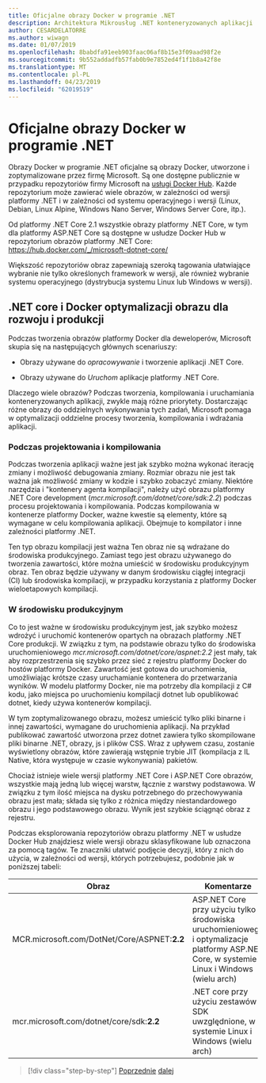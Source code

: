 ```yaml
---
title: Oficjalne obrazy Docker w programie .NET
description: Architektura Mikrousług .NET konteneryzowanych aplikacji .NET | Oficjalne obrazy Docker w programie .NET
author: CESARDELATORRE
ms.author: wiwagn
ms.date: 01/07/2019
ms.openlocfilehash: 8babdfa91eeb903faac06af8b15e3f09aad98f2e
ms.sourcegitcommit: 9b552addadfb57fab0b9e7852ed4f1f1b8a42f8e
ms.translationtype: MT
ms.contentlocale: pl-PL
ms.lasthandoff: 04/23/2019
ms.locfileid: "62019519"
---
```

# <a name="official-net-docker-images"></a>Oficjalne obrazy Docker w programie .NET

Obrazy Docker w programie .NET oficjalne są obrazy Docker, utworzone i zoptymalizowane przez firmę Microsoft. Są one dostępne publicznie w przypadku repozytoriów firmy Microsoft na [usługi Docker Hub](https://hub.docker.com/u/microsoft/). Każde repozytorium może zawierać wiele obrazów, w zależności od wersji platformy .NET i w zależności od systemu operacyjnego i wersji (Linux, Debian, Linux Alpine, Windows Nano Server, Windows Server Core, itp.).

Od platformy .NET Core 2.1 wszystkie obrazy platformy .NET Core, w tym dla platformy ASP.NET Core są dostępne w usłudze Docker Hub w repozytorium obrazów platformy .NET Core: https://hub.docker.com/_/microsoft-dotnet-core/

Większość repozytoriów obraz zapewniają szeroką tagowania ułatwiające wybranie nie tylko określonych framework w wersji, ale również wybranie systemu operacyjnego (dystrybucja systemu Linux lub Windows w wersji).

## <a name="net-core-and-docker-image-optimizations-for-development-versus-production"></a>.NET core i Docker optymalizacji obrazu dla rozwoju i produkcji

Podczas tworzenia obrazów platformy Docker dla deweloperów, Microsoft skupia się na następujących głównych scenariuszy:

- Obrazy używane do *opracowywanie* i tworzenie aplikacji .NET Core.

- Obrazy używane do *Uruchom* aplikacje platformy .NET Core.

Dlaczego wiele obrazów? Podczas tworzenia, kompilowania i uruchamiania konteneryzowanych aplikacji, zwykle mają różne priorytety. Dostarczając różne obrazy do oddzielnych wykonywania tych zadań, Microsoft pomaga w optymalizacji oddzielne procesy tworzenia, kompilowania i wdrażania aplikacji.

### <a name="during-development-and-build"></a>Podczas projektowania i kompilowania

Podczas tworzenia aplikacji ważne jest jak szybko można wykonać iterację zmiany i możliwość debugowania zmiany. Rozmiar obrazu nie jest tak ważna jak możliwość zmiany w kodzie i szybko zobaczyć zmiany. Niektóre narzędzia i "kontenery agenta kompilacji", należy użyć obrazu platformy .NET Core development (*mcr.microsoft.com/dotnet/core/sdk:2.2*) podczas procesu projektowania i kompilowania. Podczas kompilowania w kontenerze platformy Docker, ważne kwestie są elementy, które są wymagane w celu kompilowania aplikacji. Obejmuje to kompilator i inne zależności platformy .NET.

Ten typ obrazu kompilacji jest ważna Ten obraz nie są wdrażane do środowiska produkcyjnego. Zamiast tego jest obrazu używanego do tworzenia zawartości, które można umieścić w środowisku produkcyjnym obraz. Ten obraz będzie używany w danym środowisku ciągłej integracji (CI) lub środowiska kompilacji, w przypadku korzystania z platformy Docker wieloetapowych kompilacji.

### <a name="in-production"></a>W środowisku produkcyjnym

Co to jest ważne w środowisku produkcyjnym jest, jak szybko możesz wdrożyć i uruchomić kontenerów opartych na obrazach platformy .NET Core produkcji. W związku z tym, na podstawie obrazu tylko do środowiska uruchomieniowego *mcr.microsoft.com/dotnet/core/aspnet:2.2* jest mały, tak aby rozprzestrzenia się szybko przez sieć z rejestru platformy Docker do hostów platformy Docker. Zawartość jest gotowa do uruchomienia, umożliwiając krótsze czasy uruchamianie kontenera do przetwarzania wyników. W modelu platformy Docker, nie ma potrzeby dla kompilacji z C\# kodu, jako miejsca po uruchomieniu kompilacji dotnet lub opublikować dotnet, kiedy używa kontenerów kompilacji.

W tym zoptymalizowanego obrazu, możesz umieścić tylko pliki binarne i innej zawartości, wymagane do uruchomienia aplikacji. Na przykład publikować zawartość utworzona przez dotnet zawiera tylko skompilowane pliki binarne .NET, obrazy, js i plików CSS. Wraz z upływem czasu, zostanie wyświetlony obrazów, które zawierają wstępnie trybie JIT (kompilacja z IL Native, która występuje w czasie wykonywania) pakietów.

Chociaż istnieje wiele wersji platformy .NET Core i ASP.NET Core obrazów, wszystkie mają jedną lub więcej warstw, łącznie z warstwy podstawowa. W związku z tym ilość miejsca na dysku potrzebnego do przechowywania obrazu jest mała; składa się tylko z różnica między niestandardowego obrazu i jego podstawowego obrazu. Wynik jest szybkie ściągnąć obraz z rejestru.

Podczas eksplorowania repozytoriów obrazu platformy .NET w usłudze Docker Hub znajdziesz wiele wersji obrazu sklasyfikowane lub oznaczona za pomocą tagów. Te znaczniki ułatwić podjęcie decyzji, który z nich do użycia, w zależności od wersji, których potrzebujesz, podobnie jak w poniższej tabeli:

| Obraz                                       | Komentarze                                                                                          |
| ------------------------------------------- | ------------------------------------------------------------------------------------------------- |
| MCR.microsoft.com/DotNet/Core/ASPNET:**2.2** | ASP.NET Core przy użyciu tylko środowiska uruchomieniowego i optymalizacje platformy ASP.NET Core, w systemie Linux i Windows (wielu arch) |
| mcr.microsoft.com/dotnet/core/sdk:**2.2**    | .NET core przy użyciu zestawów SDK uwzględnione, w systemie Linux i Windows (wielu arch)                                  |

> [!div class="step-by-step"]
> [Poprzednie](net-container-os-targets.md)
> [dalej](../architect-microservice-container-applications/index.md)
